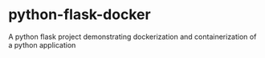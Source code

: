# python-flask-docker
A python flask project demonstrating dockerization and containerization of a python application 
